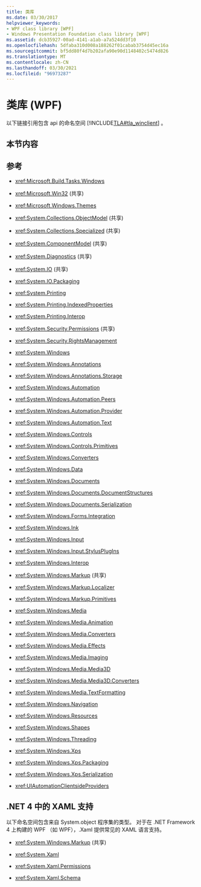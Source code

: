 ```yaml
---
title: 类库
ms.date: 03/30/2017
helpviewer_keywords:
- WPF class library [WPF]
- Windows Presentation Foundation class library [WPF]
ms.assetid: dcb35927-00ad-4141-a1ab-a7a524dd3f10
ms.openlocfilehash: 5dfaba310d008a188262f01cabab3754d45ec16a
ms.sourcegitcommit: bf5dd80f4d7b202afa90e90d1148402c5474d826
ms.translationtype: MT
ms.contentlocale: zh-CN
ms.lasthandoff: 03/30/2021
ms.locfileid: "96973287"
---
```

# <a name="class-library-wpf"></a>类库 (WPF)
以下链接引用包含 api 的命名空间 [!INCLUDE[TLA#tla_winclient](../../includes/tlasharptla-winclient-md.md)] 。  
  
## <a name="in-this-section"></a>本节内容  
  
## <a name="reference"></a>参考  
  
- <xref:Microsoft.Build.Tasks.Windows>  
  
- <xref:Microsoft.Win32> (共享)   
  
- <xref:Microsoft.Windows.Themes>  
  
- <xref:System.Collections.ObjectModel> (共享)   
  
- <xref:System.Collections.Specialized> (共享)   
  
- <xref:System.ComponentModel> (共享)   
  
- <xref:System.Diagnostics> (共享)   
  
- <xref:System.IO> (共享)   
  
- <xref:System.IO.Packaging>  
  
- <xref:System.Printing>  
  
- <xref:System.Printing.IndexedProperties>  
  
- <xref:System.Printing.Interop>  
  
- <xref:System.Security.Permissions> (共享)   
  
- <xref:System.Security.RightsManagement>  
  
- <xref:System.Windows>  
  
- <xref:System.Windows.Annotations>  
  
- <xref:System.Windows.Annotations.Storage>  
  
- <xref:System.Windows.Automation>  
  
- <xref:System.Windows.Automation.Peers>  
  
- <xref:System.Windows.Automation.Provider>  
  
- <xref:System.Windows.Automation.Text>  
  
- <xref:System.Windows.Controls>  
  
- <xref:System.Windows.Controls.Primitives>  
  
- <xref:System.Windows.Converters>  
  
- <xref:System.Windows.Data>  
  
- <xref:System.Windows.Documents>  
  
- <xref:System.Windows.Documents.DocumentStructures>  
  
- <xref:System.Windows.Documents.Serialization>  
  
- <xref:System.Windows.Forms.Integration>  
  
- <xref:System.Windows.Ink>  
  
- <xref:System.Windows.Input>  
  
- <xref:System.Windows.Input.StylusPlugIns>  
  
- <xref:System.Windows.Interop>  
  
- <xref:System.Windows.Markup> (共享)   
  
- <xref:System.Windows.Markup.Localizer>  
  
- <xref:System.Windows.Markup.Primitives>  
  
- <xref:System.Windows.Media>  
  
- <xref:System.Windows.Media.Animation>  
  
- <xref:System.Windows.Media.Converters>  
  
- <xref:System.Windows.Media.Effects>  
  
- <xref:System.Windows.Media.Imaging>  
  
- <xref:System.Windows.Media.Media3D>  
  
- <xref:System.Windows.Media.Media3D.Converters>  
  
- <xref:System.Windows.Media.TextFormatting>  
  
- <xref:System.Windows.Navigation>  
  
- <xref:System.Windows.Resources>  
  
- <xref:System.Windows.Shapes>  
  
- <xref:System.Windows.Threading>  
  
- <xref:System.Windows.Xps>  
  
- <xref:System.Windows.Xps.Packaging>  
  
- <xref:System.Windows.Xps.Serialization>  
  
- <xref:UIAutomationClientsideProviders>  
  
## <a name="xaml-support-in-net-4"></a>.NET 4 中的 XAML 支持  
 以下命名空间包含来自 System.object 程序集的类型。 对于在 .NET Framework 4 上构建的 WPF （如 WPF），.Xaml 提供常见的 XAML 语言支持。  
  
- <xref:System.Windows.Markup> (共享)   
  
- <xref:System.Xaml>  
  
- <xref:System.Xaml.Permissions>  
  
- <xref:System.Xaml.Schema>
